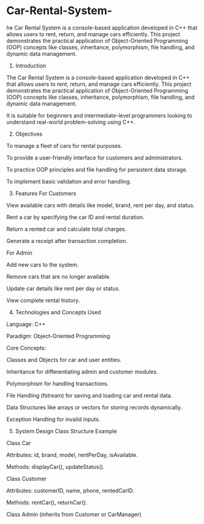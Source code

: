# Car-Rental-System-
he Car Rental System is a console-based application developed in C++ that allows users to rent, return, and manage cars efficiently. This project demonstrates the practical application of Object-Oriented Programming (OOP) concepts like classes, inheritance, polymorphism, file handling, and dynamic data management.

1. Introduction

The Car Rental System is a console-based application developed in C++ that allows users to rent, return, and manage cars efficiently. This project demonstrates the practical application of Object-Oriented Programming (OOP) concepts like classes, inheritance, polymorphism, file handling, and dynamic data management.

It is suitable for beginners and intermediate-level programmers looking to understand real-world problem-solving using C++.

2. Objectives

To manage a fleet of cars for rental purposes.

To provide a user-friendly interface for customers and administrators.

To practice OOP principles and file handling for persistent data storage.

To implement basic validation and error handling.

3. Features
For Customers

View available cars with details like model, brand, rent per day, and status.

Rent a car by specifying the car ID and rental duration.

Return a rented car and calculate total charges.

Generate a receipt after transaction completion.

For Admin

Add new cars to the system.

Remove cars that are no longer available.

Update car details like rent per day or status.

View complete rental history.

4. Technologies and Concepts Used

Language: C++

Paradigm: Object-Oriented Programming

Core Concepts:

Classes and Objects for car and user entities.

Inheritance for differentiating admin and customer modules.

Polymorphism for handling transactions.

File Handling (fstream) for saving and loading car and rental data.

Data Structures like arrays or vectors for storing records dynamically.

Exception Handling for invalid inputs.

5. System Design
Class Structure Example

Class Car

Attributes: id, brand, model, rentPerDay, isAvailable.

Methods: displayCar(), updateStatus().

Class Customer

Attributes: customerID, name, phone, rentedCarID.

Methods: rentCar(), returnCar().

Class Admin (inherits from Customer or CarManager)
